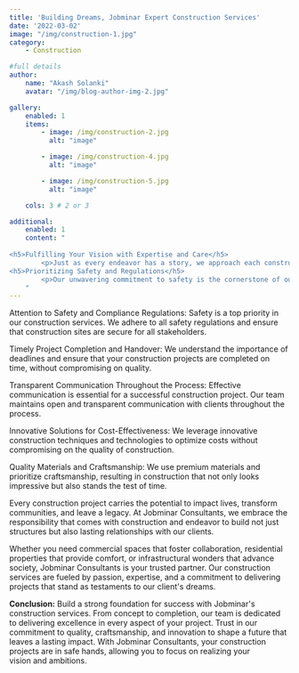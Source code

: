 ```yaml
---
title: 'Building Dreams, Jobminar Expert Construction Services'
date: '2022-03-02'
image: "/img/construction-1.jpg"
category:
    - Construction

#full details
author:
    name: "Akash Solanki"
    avatar: "/img/blog-author-img-2.jpg"

gallery:
    enabled: 1
    items:
        - image: /img/construction-2.jpg
          alt: "image"

        - image: /img/construction-4.jpg
          alt: "image"

        - image: /img/construction-5.jpg
          alt: "image"

    cols: 3 # 2 or 3

additional:
    enabled: 1
    content: "
        
<h5>Fulfilling Your Vision with Expertise and Care</h5>
        <p>Just as every endeavor has a story, we approach each construction project as a chapter in your narrative. Our meticulous construction services ensure that every element, from safety measures to design intricacies, resonates harmoniously with your vision and objectives. Our purpose is to construct spaces that breathe life into your aspirations, leaving a profound and lasting impact.</p>
<h5>Prioritizing Safety and Regulations</h5>
        <p>Our unwavering commitment to safety is the cornerstone of our construction practices. We meticulously adhere to stringent safety regulations, cultivating secure construction sites that prioritize the well-being of every participant.</p>
    "
---
```


Attention to Safety and Compliance Regulations: Safety is a top priority in our construction services. We adhere to all safety regulations and ensure that construction sites are secure for all stakeholders.

Timely Project Completion and Handover: We understand the importance of deadlines and ensure that your construction projects are completed on time, without compromising on quality.

Transparent Communication Throughout the Process: Effective communication is essential for a successful construction project. Our team maintains open and transparent communication with clients throughout the process.

Innovative Solutions for Cost-Effectiveness: We leverage innovative construction techniques and technologies to optimize costs without compromising on the quality of construction.

Quality Materials and Craftsmanship: We use premium materials and prioritize craftsmanship, resulting in construction that not only looks impressive but also stands the test of time.


Every construction project carries the potential to impact lives, transform communities, and leave a legacy. At Jobminar Consultants, we embrace the responsibility that comes with construction and endeavor to build not just structures but also lasting relationships with our clients.


Whether you need commercial spaces that foster collaboration, residential properties that provide comfort, or infrastructural wonders that advance society, Jobminar Consultants is your trusted partner. Our construction services are fueled by passion, expertise, and a commitment to delivering projects that stand as testaments to our client's dreams.

**Conclusion:**
Build a strong foundation for success with Jobminar's construction services. From concept to completion, our team is dedicated to delivering excellence in every aspect of your project. Trust in our commitment to quality, craftsmanship, and innovation to shape a future that leaves a lasting impact. With Jobminar Consultants, your construction projects are in safe hands, allowing you to focus on realizing your vision and ambitions.